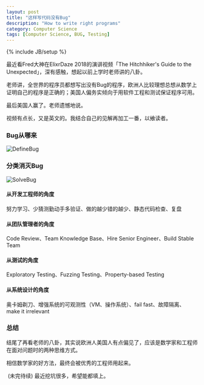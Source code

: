 ```yaml
---
layout: post
title: "这样写代码没有Bug​"
description: "How to write right programs"
category: Computer Science
tags: [Computer Science, BUG, Testing]
---
```

{% include JB/setup %}

最近看Fred大神在ElixrDaze 2018的演讲视频「The Hitchhiker's Guide to the Unexpected」，深有感触，想起以前上学时老师讲的八卦。

老师讲，全世界的程序员都想写出没有Bug的程序，欧洲人比较理想总想从数学上证明自己的程序是正确的；美国人偏务实倾向于用软件工程和测试保证程序可用。

最后美国人赢了。老师遗憾地说。

视频有点长，又是英文的。我结合自己的见解再加工一番，以飨读者。

### Bug从哪来

![DefineBug](http://zhaox.github.io/assets/images/DefineBug.png)



### 分类消灭Bug

![SolveBug](http://zhaox.github.io/assets/images/SolveBug.png)

#### 从开发工程师的角度

努力学习、少猜测勤动手多验证、做的越少错的越少、静态代码检查、复盘

#### 从团队管理者的角度

Code Review、Team Knowledge Base、Hire Senior Engineer、Build Stable Team

#### 从测试的角度

Exploratory Testing、Fuzzing Testing、Property-based Testing

#### 从系统设计的角度

奥卡姆剃刀、增强系统的可观测性（VM、操作系统）、fail fast、故障隔离、make it irrelevant

### 总结

结尾了再看老师的八卦，其实说欧洲人美国人有点偏见了，应该是数学家和工程师在面对问题时的两种思维方式。

相信数学家的好方法，最终会被优秀的工程师用起来。

​
(未完待续) 最近挖坑很多，希望能都填上。
